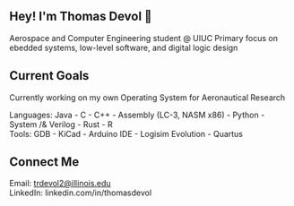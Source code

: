 ## Hey! I'm Thomas Devol 👋
Aerospace and Computer Engineering student @ UIUC
Primary focus on ebedded systems, low-level software, and digital logic design

## Current Goals
Currently working on my own Operating System for Aeronautical Research 

Languages: Java - C - C++ - Assembly (LC-3, NASM x86) - Python - System /& Verilog - Rust - R  
Tools: GDB - KiCad - Arduino IDE - Logisim Evolution - Quartus


## Connect Me
Email: trdevol2@illinois.edu   
LinkedIn: linkedin.com/in/thomasdevol
